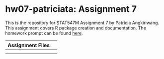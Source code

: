 # hw07-patriciata: Assignment 7

This is the repository for STAT547M Assignment 7 by Patricia Angkiriwang.
This assignment covers R package creation and documentation. The homework prompt can be found [here](http://stat545.com/Classroom/assignments/hw07/hw07.html).

|  Assignment Files  |         |
|--------------------|-----------|
| [](https://github.com/STAT545-UBC-students/hw07-patriciata/blob/master/filename.ext)|  |
| [](https://github.com/STAT545-UBC-students/hw07-patriciata/blob/master/filename.ext)|  |

